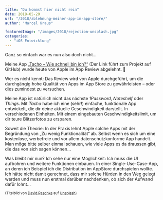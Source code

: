 ```yaml
---
title: "Du kommst hier nicht rein"
date: 2018-05-20
url: "/2018/ablehnung-meiner-app-im-app-store/"
author: "Marcel Kraus"

featuredImage: "/images/2018/rejection-unsplash.jpg"
categories:
  - "iOS-Entwicklung"
---
```


Ganz so einfach war es nun also doch nicht…

Meine App [„Tacho – Wie schnell bin ich?“](https://github.com/marcelkraus/speedometer) (Der Link führt zum Projekt auf GitHub) wurde heute von Apple im App Review abgelehnt. 🤮

Wer es nicht kennt: Das Review wird von Apple durchgeführt, um die durchgängig hohe Qualität von Apps im App Store zu gewährleisten – oder dies zumindest zu versuchen.

<!--more-->

Meine App ist natürlich nicht das nächste *1Password*, *Noteshelf* oder *Things*. Mit *Tacho* habe ich eine (sehr!) einfache, funktionale App entwickelt, die dir deine aktuelle Geschwindigkeit darstellt. In verschiedenen Einheiten. Mit einem eingebauten Geschwindigkeitslimit, um dir teure Blitzerfotos zu ersparen.

Soweit die Theorie: In der Praxis lehnt Apple solche Apps mit der Begründung von „Zu wenig Funktionalität“ ab. Selbst wenn es sich um eine kostenlose, werbefreie und vor allem datenschutzkonforme App handelt. Man möge bitte selber einmal schauen, wie viele Apps es da draussen gibt, die das von sich sagen können…

Was bleibt mir nun? Ich sehe nur eine Möglichkeit: Ich muss die UI aufbohren und weitere Funktionen einbauen. In einer Single-Use-Case-App, an deren ich Beispiel ich die Distribution im AppStore durchspielen wollte. Ich hätte nicht damit gerechnet, dass mir solche Hürden in den Weg gelegt werden und muss nun erstmal darüber nachdenken, ob sich der Aufwand dafür lohnt…

<small>(Titelbild von [David Paschke](https://unsplash.com/photos/dzq6iTasEjk?utm_source=unsplash&utm_medium=referral&utm_content=creditCopyText) auf [Unsplash](https://unsplash.com/search/photos/sunrise?utm_source=unsplash&utm_medium=referral&utm_content=creditCopyText))</small>
